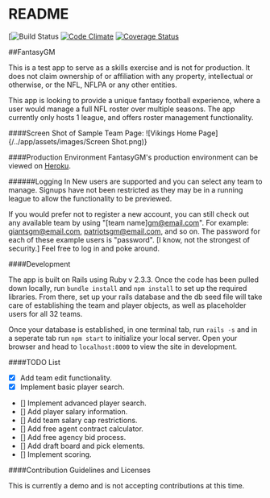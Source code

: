 # README

[![Build Status](https://codeship.com/projects/4c906bd0-3448-0136-6a61-7a9459f2f135/status?branch=master)
[![Code Climate](https://codeclimate.com/github/MattMacKinnon50/FantasyGM/badges/gpa.svg)](https://codeclimate.com/github/MattMacKinnon50/FantasyGM)
[![Coverage Status](https://coveralls.io/repos/github/MattMacKinnon50/FantasyGM/badge.svg?branch=master)](https://coveralls.io/github/MattMacKinnon50/FantasyGM?branch=master)

##FantasyGM

This is a test app to serve as a skills exercise and is not for production.  It does not claim ownership of or affiliation with any property, intellectual or otherwise, or the NFL, NFLPA or any other entities.

This app is looking to provide a unique fantasy football experience, where a user would manage a full NFL roster over multiple seasons.  The app currently only hosts 1 league, and offers roster management functionality.

####Screen Shot of Sample Team Page:
![Vikings Home Page]{/../app/assets/images/Screen Shot.png)}

####Production Environment
FantasyGM's production environment can be viewed on [Heroku](https://fantasy-gm.herokuapp.com).


######Logging In
New users are supported and you can select any team to manage.  Signups have not been restricted as they may be in a running league to allow the functionality to be previewed.

If you would prefer not to register a new account, you can still check out any available team by using "[team name]gm@email.com". For example: giantsgm@email.com, patriotsgm@email.com, and so on.  The password for each of these example users is "password". [I know, not the strongest of security.] Feel free to log in and poke around.

####Development

The app is built on Rails using Ruby v 2.3.3.  Once the code has been pulled down locally, run `bundle install` and `npm install` to set up the required libraries.  From there, set up your rails database and the db seed file will take care of establishing the team and player objects, as well as placeholder users for all 32 teams.

Once your database is established, in one terminal tab, run `rails -s` and in a seperate tab run `npm start` to initialize your local server.  Open your browser and head to `localhost:8000` to view the site in development.

####TODO List

- [x] Add team edit functionality.
- [x] Implement basic player search.
- [] Implement advanced player search.
- [] Add player salary information.
- [] Add team salary cap restrictions.
- [] Add free agent contract calculator.
- [] Add free agency bid process.
- [] Add draft board and pick elements.
- [] Implement scoring.

####Contribution Guidelines and Licenses

This is currently a demo and is not accepting contributions at this time.
